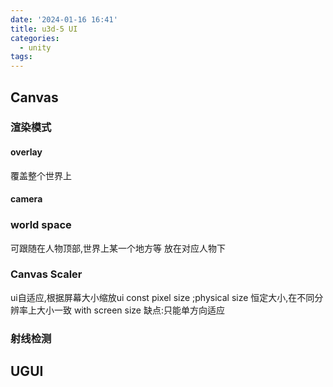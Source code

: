 ```yaml
---
date: '2024-01-16 16:41'
title: u3d-5 UI
categories:
  - unity
tags:
---
```


## Canvas

### 渲染模式 
#### overlay
覆盖整个世界上

#### camera

### world space
可跟随在人物顶部,世界上某一个地方等
放在对应人物下

### Canvas Scaler
ui自适应,根据屏幕大小缩放ui
const pixel size ;physical size 恒定大小,在不同分辨率上大小一致 
with screen size 
缺点:只能单方向适应

### 射线检测


## UGUI